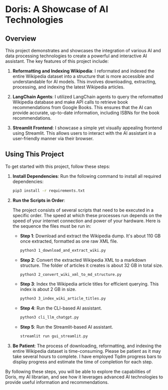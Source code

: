 # Doris: A Showcase of AI Technologies

## Overview

This project demonstrates and showcases the integration of various AI and data processing technologies to create a powerful and interactive AI assistant. The key features of this project include:

1. **Reformatting and Indexing Wikipedia**: I reformated and indexed the entire Wikipedia dataset into a structure that is more accessible and understandable for AI models. This involves downloading, extracting, processing, and indexing the latest Wikipedia articles.

2. **LangChain Agents**: I utilized LangChain agents to query the reformatted Wikipedia database and make API calls to retrieve book recommendations from Google Books. This ensures that the AI can provide accurate, up-to-date information, including ISBNs for the book recommendations.

3. **Streamlit Frontend**: I showcase a simple yet visually appealing frontend using Streamlit. This allows users to interact with the AI assistant in a user-friendly manner via their browser.

## Using This Project

To get started with this project, follow these steps:

1. **Install Dependencies**:
   Run the following command to install all required dependencies:
   ```sh
   pip3 install -r requirements.txt
   ```

2. **Run the Scripts in Order**:

   The project consists of several scripts that need to be executed in a specific order. The speed at which these processes run depends on the speed of your internet connection and power of your hardware. Here is the sequence the files must be run in:

   - **Step 1**: Download and extract the Wikipedia dump. It's about 110 GB once extracted, formatted as one raw XML file.
     ```sh
     python3 1_download_and_extract_wiki.py
     ```

   - **Step 2**: Convert the extracted Wikipedia XML to a markdown structure. The folder of articles it creates is about 32 GB in total size.
     ```sh
     python3 2_convert_wiki_xml_to_md_structure.py
     ```

   - **Step 3**: Index the Wikipedia article titles for efficient querying. This index is about 2 GB in size.
     ```sh
     python3 3_index_wiki_article_titles.py
     ```

   - **Step 4**: Run the CLI-based AI assistant.
     ```sh
     python3 cli_llm_chatgpt.py
     ```

   - **Step 5**: Run the Streamlit-based AI assistant.
     ```sh
     streamlit run gui_streamlit.py
     ```

3. **Be Patient**:
   The process of downloading, reformatting, and indexing the entire Wikipedia dataset is time-consuming. Please be patient as it may take several hours to complete. I have employed Tqdm progress bars to display progress and estimate the time of completion for each step.

By following these steps, you will be able to explore the capabilities of Doris, my AI librarian, and see how it leverages advanced AI technologies to provide useful information and recommendations.
